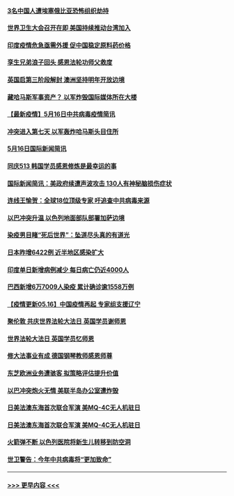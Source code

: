 #### [3名中国人遭埃塞俄比亚恐怖组织劫持](../pages/prog202/a103121105.md?t=05170802) 
#### [世界卫生大会召开在即 美国持续推动台湾加入](../pages/prog202/a103121078.md?t=05170802) 
#### [印度疫情危急亟需外援 促中国稳定原料药价格](../pages/prog202/a103121075.md?t=05170802) 
#### [孪生兄弟浪子回头 感恩法轮功师父救度](../pages/prog202/a103121070.md?t=05170802) 
#### [英国启第三阶段解封 澳洲坚持明年开放边境](../pages/prog202/a103121055.md?t=05170802) 
#### [藏哈马斯军事资产？ 以军炸毁国际媒体所在大楼](../pages/prog202/a103120998.md?t=05170802) 
#### [【最新疫情】5月16日中共病毒疫情简讯](../pages/prog202/a103120996.md?t=05170802) 
#### [冲突进入第七天 以军轰炸哈马斯头目住所](../pages/prog202/a103121000.md?t=05170802) 
#### [5月16日国际新闻简讯](../pages/prog202/a103120985.md?t=05170802) 
#### [同庆513 韩国学员感恩修炼是最幸运的事](../pages/prog202/a103120948.md?t=05170802) 
#### [国际新闻简讯：美政府续遭声波攻击 130人有神秘脑损伤症状](../pages/prog202/a103119624.md?t=05170802) 
#### [连线王愉贺：全球18位顶级专家 吁追查中共病毒来源](../pages/prog202/a103119810.md?t=05170802) 
#### [以巴冲突升温 以色列地面部队部署加萨边境](../pages/prog202/a103119615.md?t=05170802) 
#### [染疫男目睹“死后世界”：坠道尽头真的有道光](../pages/prog202/a103120870.md?t=05170802) 
#### [日本昨增6422例 近半地区感染扩大](../pages/prog202/a103120806.md?t=05170802) 
#### [印度单日新增病例减少 每日病亡仍近4000人](../pages/prog202/a103120532.md?t=05170802) 
#### [巴西新增6万7009人染疫 累计确诊逾1558万例](../pages/prog202/a103120520.md?t=05170802) 
#### [【疫情更新05.16】中国疫情再起 专家组支援辽宁](../pages/prog202/a103114528.md?t=05170802) 
#### [聚伦敦 共庆世界法轮大法日 英国学员谢师恩](../pages/prog202/a103120369.md?t=05170802) 
#### [世界法轮大法日 英国学员忆师恩](../pages/prog202/a103120367.md?t=05170802) 
#### [修大法事业有成 德国钢琴教师感恩师尊](../pages/prog202/a103120322.md?t=05170802) 
#### [东芝欧洲业务遭骇客  拟策略评估提升价值](../pages/prog202/a103120361.md?t=05170802) 
#### [以巴冲突炮火无情 美联半岛办公室遭炸毁](../pages/prog202/a103120368.md?t=05170802) 
#### [日美法澳东海首次联合军演 美MQ-4C无人机驻日](../pages/prog202/a103120374.md?t=05170802) 
#### [日美法澳东海首次联合军演 美MQ-4C无人机驻日](../pages/prog202/a103120366.md?t=05170802) 
#### [火箭弹不断 以色列医院将新生儿转移到防空洞](../pages/prog202/a103120199.md?t=05170802) 
#### [世卫警告：今年中共病毒将“更加致命”](../pages/prog202/a103120220.md?t=05170802) 

----
#### [ >>> 更早内容 <<< ](../indexes/prog202-earlier.md)
